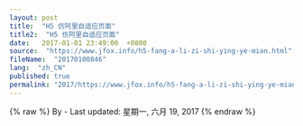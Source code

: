 ```yaml
---
layout: post
title:  "H5 仿阿里自适应页面"
title2:  "H5 仿阿里自适应页面"
date:   2017-01-01 23:49:06  +0800
source:  "https://www.jfox.info/h5-fang-a-li-zi-shi-ying-ye-mian.html"
fileName:  "20170100846"
lang:  "zh_CN"
published: true
permalink: "2017/https://www.jfox.info/h5-fang-a-li-zi-shi-ying-ye-mian.html"
---
```

{% raw %}
By  - Last updated: 星期一, 六月 19, 2017
{% endraw %}